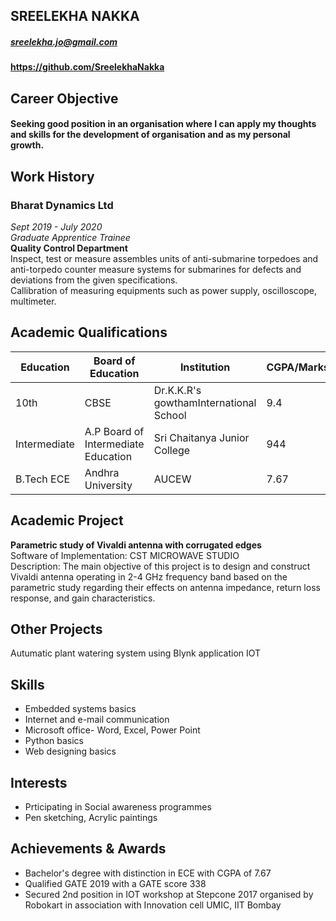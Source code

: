 ## SREELEKHA NAKKA
##### sreelekha.jo@gmail.com
#### https://github.com/SreelekhaNakka

## Career Objective
#### Seeking good position in an organisation where I can apply my thoughts and skills for the development of organisation and as my personal growth.

## Work History
### Bharat Dynamics Ltd
*Sept 2019 - July 2020* <br>
*Graduate Apprentice Trainee* <br>
**Quality Control Department** <br>
 Inspect, test or measure assembles units of anti-submarine torpedoes and anti-torpedo counter measure systems for submarines for defects and deviations from the given specifications. <br>
 Callibration of measuring equipments such as power supply, oscilloscope, multimeter. <br>
 
 ## Academic Qualifications
Education|Board of Education|Institution|CGPA/Marks|Year of Passout
---------|------------------|-----------|----------|--------------
10th|CBSE|Dr.K.K.R's gowthamInternational School|9.4|2012
Intermediate|A.P Board of Intermediate Education|Sri Chaitanya Junior College|944|2014
B.Tech ECE|Andhra University|AUCEW|7.67|2018

## Academic Project
**Parametric study of Vivaldi antenna with corrugated edges** <br>
Software of Implementation: CST MICROWAVE STUDIO <br>
Description: The main objective of this project is to design and construct Vivaldi antenna operating in 2-4 GHz frequency band based on the parametric study regarding their effects on antenna impedance, return loss response, and gain characteristics.

## Other Projects
Autumatic plant watering system using Blynk application IOT

## Skills
- Embedded systems basics
- Internet and e-mail communication
- Microsoft office- Word, Excel, Power Point
- Python basics
- Web designing basics

## Interests
- Prticipating in Social awareness programmes
- Pen sketching, Acrylic paintings

## Achievements & Awards
- Bachelor's degree with distinction in ECE with CGPA of 7.67
- Qualified GATE 2019 with a GATE score 338
- Secured 2nd position in IOT workshop at Stepcone 2017  organised by Robokart in association with Innovation cell UMIC, IIT Bombay



